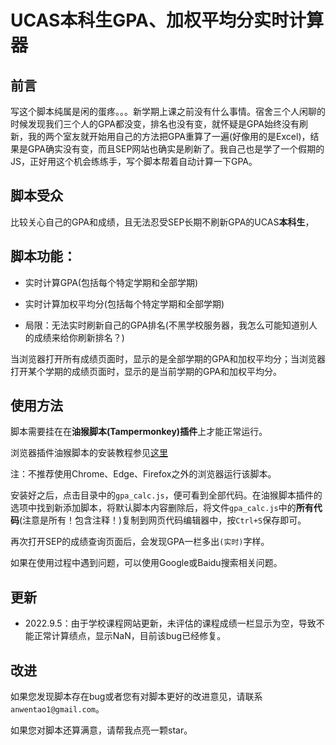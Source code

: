# UCAS本科生GPA、加权平均分实时计算器

## 前言

写这个脚本纯属是闲的蛋疼。。。新学期上课之前没有什么事情。宿舍三个人闲聊的时候发现我们三个人的GPA都没变，排名也没有变，就怀疑是GPA始终没有刷新，我的两个室友就开始用自己的方法把GPA重算了一遍(好像用的是Excel)，结果是GPA确实没有变，而且SEP网站也确实是刷新了。我自己也是学了一个假期的JS，正好用这个机会练练手，写个脚本帮着自动计算一下GPA。

## 脚本受众

比较关心自己的GPA和成绩，且无法忍受SEP长期不刷新GPA的UCAS**本科生**，

## 脚本功能：

* 实时计算GPA(包括每个特定学期和全部学期)
* 实时计算加权平均分(包括每个特定学期和全部学期)

* 局限：无法实时刷新自己的GPA排名(不黑学校服务器，我怎么可能知道别人的成绩来给你刷新排名？)

当浏览器打开所有成绩页面时，显示的是全部学期的GPA和加权平均分；当浏览器打开某个学期的成绩页面时，显示的是当前学期的GPA和加权平均分。

## 使用方法

脚本需要挂在在**油猴脚本(Tampermonkey)插件**上才能正常运行。

浏览器插件油猴脚本的安装教程参见[这里](https://zhuanlan.zhihu.com/p/387251122)

注：不推荐使用Chrome、Edge、Firefox之外的浏览器运行该脚本。

安装好之后，点击目录中的`gpa_calc.js`，便可看到全部代码。在油猴脚本插件的选项中找到新添加脚本，将默认脚本内容删除后，将文件`gpa_calc.js`中的**所有代码**(注意是所有！包含注释！)复制到网页代码编辑器中，按`Ctrl+S`保存即可。

再次打开SEP的成绩查询页面后，会发现GPA一栏多出`(实时)`字样。

如果在使用过程中遇到问题，可以使用Google或Baidu搜索相关问题。

## 更新

* 2022.9.5：由于学校课程网站更新，未评估的课程成绩一栏显示为空，导致不能正常计算绩点，显示NaN，目前该bug已经修复。

## 改进

如果您发现脚本存在bug或者您有对脚本更好的改进意见，请联系`anwentao1@gmail.com`。

如果您对脚本还算满意，请帮我点亮一颗star。